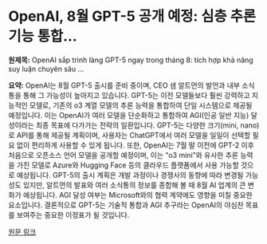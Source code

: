 # OpenAI, 8월 GPT-5 공개 예정: 심층 추론 기능 통합…

**원제목:** OpenAI sắp trình làng GPT-5 ngay trong tháng 8: tích hợp khả năng suy luận chuyên sâu ...

**요약:** OpenAI는 8월 GPT-5 출시를 준비 중이며, CEO 샘 알트먼의 발언과 내부 소식통을 통해 그 가능성이 높아지고 있습니다.  GPT-5는 이전 모델들보다 훨씬 강력하고 지능적인 모델로,  기존의 o3 계열 모델의 추론 능력을 통합하여 단일 시스템으로 제공될 예정입니다. 이는 OpenAI가 여러 모델을 단순화하고 통합하여 AGI(인공 일반 지능) 달성이라는 최종 목표에 다가가는 전략의 일환입니다.  GPT-5는 다양한 크기(mini, nano)로 API를 통해 제공될 계획이며,  사용자는 ChatGPT에서 여러 모델을 일일이 선택할 필요 없이 편리하게 사용할 수 있게 됩니다.  또한, OpenAI는 7월 말 이전에 GPT-2 이후 처음으로 오픈소스 언어 모델을 공개할 예정이며, 이는  "o3 mini"와 유사한 추론 능력을 가진 모델로 Azure와 Hugging Face 등의 클라우드 플랫폼에서 사용 가능할 것으로 예상됩니다.  GPT-5의 출시 계획은 개발 과정이나 경쟁사의 동향에 따라 변경될 가능성도 있지만,  알트먼의 발표와 여러 소식통의 정보를 종합해 볼 때 8월 AI 업계의 큰 변화가 예상됩니다.  AGI 달성 여부는 Microsoft와의 협력 계약에도 영향을 미칠 중요한 요소입니다.  결론적으로 GPT-5는 기술적 통합과 AGI 추구라는 OpenAI의 야심찬 목표를 보여주는 중요한 이정표가 될 것입니다.

[원문 링크](https://vnreview.vn/threads/openai-sap-trinh-lang-gpt-5-ngay-trong-thang-8-tich-hop-kha-nang-suy-luan-chuyen-sau-huong-toi-agi.65775/)
